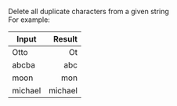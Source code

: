 Delete all duplicate characters from a given string
<br /> For example: <br />

| Input   |  Result |
|---------|--------:|
| Otto    |      Ot |
| abcba   |     abc |
| moon    |     mon |
| michael | michael |
